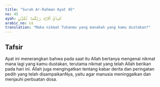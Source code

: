 ```yaml
---
title: "Surah Ar-Rahman Ayat 45"
no: 45
ayah: فَبِاَيِّ اٰلَاۤءِ رَبِّكُمَا تُكَذِّبٰنِ ࣖ
arabic_no: ٤٥
translation: "Maka nikmat Tuhanmu yang manakah yang kamu dustakan?"
---
```


## Tafsir

Ayat ini menerangkan bahwa pada saat itu Allah bertanya mengenai nikmat mana lagi yang kamu dustakan, terutama nikmat yang telah Allah berikan pada hari ini. Allah juga mengingatkan tentang kabar derita dan peringatan pedih yang telah disampaikanNya, yaitu agar manusia meninggalkan dan menjauhi perbuatan dosa.